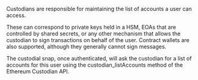 Custodians are responsible for maintaining the list of accounts a user can access.

These can correspond to private keys held in a HSM, EOAs that are controlled by shared secrets, or any other mechanism that allows the custodian to sign transactions on behalf of the user. Contract wallets are also supported, although they generally cannot sign messages.

The custodial snap, once authenticated, will ask the custodian for a list of accounts for this user using the custodian_listAccounts method of the Ethereum Custodian API.
